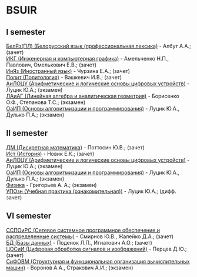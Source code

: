 # BSUIR

## I semester
[БелЯз(ПЛ) (Белорусский язык (профессиональная лексика)](https://github.com/SneakyElfff/BSUIR/tree/main/I%20semester/БелЯз) - Албут А.А.; (зачет)<br>
[ИКГ (Инженерная и компьютерная графика)](https://github.com/SneakyElfff/BSUIR/tree/main/I%20semester/ИКГ) - Амельченко Н.П., Павлович, Омелькович Е.В.; (зачет)<br>
[ИнЯз (Иностранный язык)](https://github.com/SneakyElfff/BSUIR/tree/main/I%20semester/ИнЯз) - Чурзина Е.А.; (зачет)<br>
[Полит (Политология)](https://github.com/SneakyElfff/BSUIR/tree/main/I%20semester/Политология) - Вашкевич И.В.; (зачет)<br>
[АиЛОЦУ (Арифметические и логические основы цифровых устройств)](https://github.com/SneakyElfff/BSUIR/tree/main/I%20semester/АиЛОЦУ) - Луцик Ю.А.; (экзамен)<br>
[ЛАиАГ (Линейная алгебра и аналитическая геометрия)](https://github.com/SneakyElfff/BSUIR/tree/main/I%20semester/ЛАиАГ) - Борисенко О.Ф., Степанова Т.С.; (экзамен)<br>
[ОаИП (Основы алгоритмизации и программирования)](https://github.com/SneakyElfff/BSUIR/tree/main/I%20semester/ОАиП) - Луцик Ю.А., Дулько П.А.; (экзамен)<br>

## II semester
[ДМ (Дискретная математика)](https://github.com/SneakyElfff/BSUIR/tree/main/II%20semester/ДМ) - Поттосин Ю.В.; (зачет)<br>
[Ист (История)](https://github.com/SneakyElfff/BSUIR/tree/main/II%20semester/История) - Новик Е.К.; (зачет)<br>
[АиЛОЦУ (Арифметические и логические основы цифровых устройств)](https://github.com/SneakyElfff/BSUIR/tree/main/II%20semester/АиЛОЦУ) - Луцик Ю.А.; (экзамен)<br>
[ОаИП (Основы алгоритмизации и программирования)](https://github.com/SneakyElfff/BSUIR/tree/main/II%20semester/ОАиП) - Луцик Ю.А., Дулько П.А.; (экзамен)<br>
[Физика](https://github.com/SneakyElfff/BSUIR/tree/main/II%20semester/Физика) - Григорьев А. А.; (экзамен)<br>
[УПОзн (Учебная практика (ознакомительная))](https://github.com/SneakyElfff/BSUIR/tree/main/II%20semester/practice) - Луцик Ю.А.; (дифф. зачет)<br>

## VI semester
[ССПОиРС (Сетевое системное программное обеспечение и распределенные системы)](https://github.com/SneakyElfff/NSSaDS) - Смирнов Ю.В., Жалейко Д.А.; (зачет)<br>
[БД (Базы данных)](https://github.com/SneakyElfff/DB) - Поденок Л.П., Игнатович А.О.; (зачет)<br>
[ЦОСиИ (Цифровая обработка сигналов и изображений)](https://github.com/SneakyElfff/DSP) - Перцев Д.Ю.; (зачет)<br>
[СиФОВМ (Структурная и функциональная организация вычислительных машин)](https://github.com/SneakyElfff/SaFO) - Воронов А.А., Стракович А.И.; (экзамен)<br>
